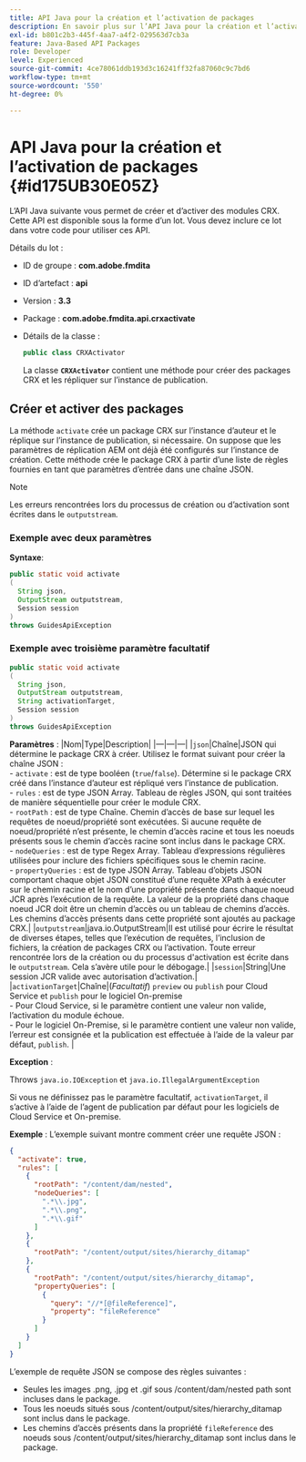 ```yaml
---
title: API Java pour la création et l’activation de packages
description: En savoir plus sur l’API Java pour la création et l’activation de packages
exl-id: b801c2b3-445f-4aa7-a4f2-029563d7cb3a
feature: Java-Based API Packages
role: Developer
level: Experienced
source-git-commit: 4ce78061ddb193d3c16241ff32fa87060c9c7bd6
workflow-type: tm+mt
source-wordcount: '550'
ht-degree: 0%

---
```


# API Java pour la création et l’activation de packages {#id175UB30E05Z}

L’API Java suivante vous permet de créer et d’activer des modules CRX. Cette API est disponible sous la forme d’un lot. Vous devez inclure ce lot dans votre code pour utiliser ces API.

Détails du lot :

- ID de groupe : **com.adobe.fmdita**

- ID d’artefact : **api**

- Version : **3.3**

- Package : **com.adobe.fmdita.api.crxactivate**

- Détails de la classe :

  ```JAVA
  public class CRXActivator
  ```

  La classe **`CRXActivator`** contient une méthode pour créer des packages CRX et les répliquer sur l’instance de publication.


## Créer et activer des packages

La méthode `activate` crée un package CRX sur l’instance d’auteur et le réplique sur l’instance de publication, si nécessaire. On suppose que les paramètres de réplication AEM ont déjà été configurés sur l’instance de création. Cette méthode crée le package CRX à partir d’une liste de règles fournies en tant que paramètres d’entrée dans une chaîne JSON.
>[!NOTE]
>
> Les erreurs rencontrées lors du processus de création ou d’activation sont écrites dans le `outputstream`.

### Exemple avec deux paramètres

**Syntaxe**:


```JAVA
public static void activate
(
  String json, 
  OutputStream outputstream, 
  Session session
) 
throws GuidesApiException
```

### Exemple avec troisième paramètre facultatif

```JAVA
public static void activate
(
  String json, 
  OutputStream outputstream,
  String activationTarget, 
  Session session
) 
throws GuidesApiException
```

**Paramètres** :
|Nom|Type|Description|
|—|—|—|
|`json`|Chaîne|JSON qui détermine le package CRX à créer. Utilisez le format suivant pour créer la chaîne JSON : <br>- `activate` : est de type booléen \(`true`/`false`\). Détermine si le package CRX créé dans l’instance d’auteur est répliqué vers l’instance de publication. <br> - `rules` : est de type JSON Array. Tableau de règles JSON, qui sont traitées de manière séquentielle pour créer le module CRX. <br> - `rootPath` : est de type Chaîne. Chemin d’accès de base sur lequel les requêtes de noeud/propriété sont exécutées. Si aucune requête de noeud/propriété n’est présente, le chemin d’accès racine et tous les noeuds présents sous le chemin d’accès racine sont inclus dans le package CRX. <br> - `nodeQueries` : est de type Regex Array. Tableau d’expressions régulières utilisées pour inclure des fichiers spécifiques sous le chemin racine. <br> - `propertyQueries` : est de type JSON Array. Tableau d’objets JSON comportant chaque objet JSON constitué d’une requête XPath à exécuter sur le chemin racine et le nom d’une propriété présente dans chaque noeud JCR après l’exécution de la requête. La valeur de la propriété dans chaque noeud JCR doit être un chemin d’accès ou un tableau de chemins d’accès. Les chemins d’accès présents dans cette propriété sont ajoutés au package CRX.|
|`outputstream`|java.io.OutputStream|Il est utilisé pour écrire le résultat de diverses étapes, telles que l’exécution de requêtes, l’inclusion de fichiers, la création de packages CRX ou l’activation. Toute erreur rencontrée lors de la création ou du processus d&#39;activation est écrite dans le `outputstream`. Cela s’avère utile pour le débogage.|
|`session`|String|Une session JCR valide avec autorisation d’activation.|
|`activationTarget`|Chaîne|(*Facultatif*) `preview` ou `publish` pour Cloud Service et `publish` pour le logiciel On-premise <br> - Pour Cloud Service, si le paramètre contient une valeur non valide, l’activation du module échoue. <br> - Pour le logiciel On-Premise, si le paramètre contient une valeur non valide, l’erreur est consignée et la publication est effectuée à l’aide de la valeur par défaut, `publish`. |

**Exception** :

Throws `java.io.IOException` et `java.io.IllegalArgumentException`


Si vous ne définissez pas le paramètre facultatif, `activationTarget`, il s’active à l’aide de l’agent de publication par défaut pour les logiciels de Cloud Service et On-premise.


**Exemple** :
L’exemple suivant montre comment créer une requête JSON :

```JSON
{
  "activate": true,
  "rules": [
    {
      "rootPath": "/content/dam/nested",
      "nodeQueries": [
        ".*\\.jpg",
        ".*\\.png",
        ".*\\.gif"        
      ]
    },
    {
      "rootPath": "/content/output/sites/hierarchy_ditamap"
    },
    {
      "rootPath": "/content/output/sites/hierarchy_ditamap",
      "propertyQueries": [
        {
          "query": "//*[@fileReference]",
          "property": "fileReference"
        }
      ]
    }
  ]
}
```

L’exemple de requête JSON se compose des règles suivantes :

- Seules les images .png, .jpg et .gif sous /content/dam/nested path sont incluses dans le package.
- Tous les noeuds situés sous /content/output/sites/hierarchy\_ditamap sont inclus dans le package.
- Les chemins d’accès présents dans la propriété `fileReference` des noeuds sous /content/output/sites/hierarchy\_ditamap sont inclus dans le package.
